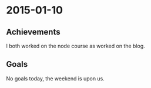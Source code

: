 2015-01-10
==========

Achievements
------------

I both worked on the node course as worked on the blog.

Goals
-----

No goals today, the weekend is upon us.
